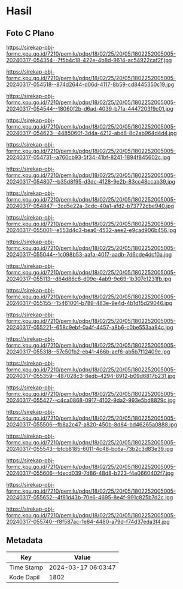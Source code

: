 # Hasil

## Foto C Plano

https://sirekap-obj-formc.kpu.go.id/7210/pemilu/pdpr/18/02/25/20/05/1802252005005-20240317-054354--7f5b4c18-422e-4b8d-9614-ac54922caf2f.jpg

https://sirekap-obj-formc.kpu.go.id/7210/pemilu/pdpr/18/02/25/20/05/1802252005005-20240317-054518--874d2644-d06d-4117-8b59-cd8445350c19.jpg

https://sirekap-obj-formc.kpu.go.id/7210/pemilu/pdpr/18/02/25/20/05/1802252005005-20240317-054544--18060f2b-d6ad-4039-b7fa-4447203f9c01.jpg

https://sirekap-obj-formc.kpu.go.id/7210/pemilu/pdpr/18/02/25/20/05/1802252005005-20240317-054623--4485060f-3d4a-4212-abd8-8c2ab964d4d4.jpg

https://sirekap-obj-formc.kpu.go.id/7210/pemilu/pdpr/18/02/25/20/05/1802252005005-20240317-054731--a760cb93-5f34-41bf-8241-1894f845602c.jpg

https://sirekap-obj-formc.kpu.go.id/7210/pemilu/pdpr/18/02/25/20/05/1802252005005-20240317-054807--b35d8f95-d3dc-4128-9e2b-83cc48ccab39.jpg

https://sirekap-obj-formc.kpu.go.id/7210/pemilu/pdpr/18/02/25/20/05/1802252005005-20240317-054847--3cd5e22a-3cdc-40a1-afd2-b73772dbe940.jpg

https://sirekap-obj-formc.kpu.go.id/7210/pemilu/pdpr/18/02/25/20/05/1802252005005-20240317-055001--e553d4c3-bea6-4532-aee2-e9cad906b456.jpg

https://sirekap-obj-formc.kpu.go.id/7210/pemilu/pdpr/18/02/25/20/05/1802252005005-20240317-055044--1c098b53-aa1a-4017-aadb-7d6cde4dcf0a.jpg

https://sirekap-obj-formc.kpu.go.id/7210/pemilu/pdpr/18/02/25/20/05/1802252005005-20240317-055113--d64d86c8-d09e-4ab9-9e69-1b307e1231fb.jpg

https://sirekap-obj-formc.kpu.go.id/7210/pemilu/pdpr/18/02/25/20/05/1802252005005-20240317-055155--15461001-b789-483e-9e4d-4b1d15d29046.jpg

https://sirekap-obj-formc.kpu.go.id/7210/pemilu/pdpr/18/02/25/20/05/1802252005005-20240317-055221--658c9ebf-0a4f-4457-a8b6-c0be553aa94c.jpg

https://sirekap-obj-formc.kpu.go.id/7210/pemilu/pdpr/18/02/25/20/05/1802252005005-20240317-055318--57c50fb2-eb41-466b-aef6-ab5b7f12409e.jpg

https://sirekap-obj-formc.kpu.go.id/7210/pemilu/pdpr/18/02/25/20/05/1802252005005-20240317-055359--487028c3-8edb-4294-8912-b09d6817b231.jpg

https://sirekap-obj-formc.kpu.go.id/7210/pemilu/pdpr/18/02/25/20/05/1802252005005-20240317-055427--c4ca0868-0917-4102-9da2-993e5bd8829c.jpg

https://sirekap-obj-formc.kpu.go.id/7210/pemilu/pdpr/18/02/25/20/05/1802252005005-20240317-055506--fb8a2c47-a820-450b-8d84-bd46265a0888.jpg

https://sirekap-obj-formc.kpu.go.id/7210/pemilu/pdpr/18/02/25/20/05/1802252005005-20240317-055543--bfcb8185-6011-4c48-bc6a-73b2c3d83e39.jpg

https://sirekap-obj-formc.kpu.go.id/7210/pemilu/pdpr/18/02/25/20/05/1802252005005-20240317-055606--fdecd039-7d86-48d8-b223-f4e0660402f7.jpg

https://sirekap-obj-formc.kpu.go.id/7210/pemilu/pdpr/18/02/25/20/05/1802252005005-20240317-055652--4f81d43b-70e6-4695-8e4f-991c825b7d2c.jpg

https://sirekap-obj-formc.kpu.go.id/7210/pemilu/pdpr/18/02/25/20/05/1802252005005-20240317-055740--f8f587ac-1e84-4480-a79d-f74d37eda3f4.jpg


## Metadata

| Key        | Value               |
| ---------- | ------------------- |
| Time Stamp | 2024-03-17 06:03:47 |
| Kode Dapil | 1802                |




